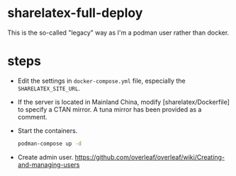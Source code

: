 # sharelatex-full-deploy
This is the so-called "legacy" way as I'm a podman user rather than docker.

# steps

- Edit the settings in `docker-compose.yml` file, especially the `SHARELATEX_SITE_URL`. 

- If the server is located in Mainland China, modify [sharelatex/Dockerfile] to specify a CTAN mirror. A tuna mirror has been provided as a comment.  

- Start the containers.
  ```bash
  podman-compose up -d 
  ```

- Create admin user.
  https://github.com/overleaf/overleaf/wiki/Creating-and-managing-users
